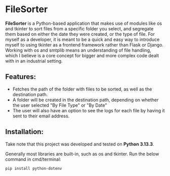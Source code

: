 # FileSorter

**FileSorter** is a Python-based application that makes use of modules like os and tkinter to sort files from a specific folder you select, and segregate them based on either the date they were created, or the type of file. For myself as a developer, it is meant to be a quick and easy way to introduce myself to using tkinter as a frontend framework rather than Flask or Django. Working with os and smtplib means an understanding of file handling, which I believe is a core concept for bigger and more complex code dealt with in an industrial setting. 

## Features:

- Fetches the path of the folder with files to be sorted, as well as the destination path.
- A folder will be created in the destination path, depending on whether the user selected "By File Type" or "By Date"
- The user will also have an option to see the logs for each file by having it sent to their email address.

## Installation:

Take note that this project was developed and tested on **Python 3.13.3**.

Generally most libraries are built-in, such as os and tkinter. Run the below command in cmd/terminal:

```bash
pip install python-dotenv
```
